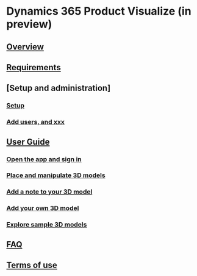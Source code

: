 # Dynamics 365 Product Visualize (in preview)
## [Overview](index.md)
## [Requirements](requirements.md)
## [Setup and administration]
### [Setup](setup.md)
### [Add users, and xxx](admin-guide.md)
## [User Guide](user-guide.md)
### [Open the app and sign in](sign-in.md)
### [Place and manipulate 3D models](manipulate-models.md)
### [Add a note to your 3D model](add-note.md)
### [Add your own 3D model](add-model.md)
### [Explore sample 3D models](explore-samples.md)
## [FAQ](faq.md)
## [Terms of use](../legal/product-visualize-terms.md)
